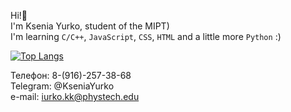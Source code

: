 Hi!👋  
I'm Ksenia Yurko, student of the MIPT)    
I'm learning `C/C++`, `JavaScript`, `CSS`, `HTML` and a little more `Python` :)

<!-- [![Anurag's GitHub stats](https://github-readme-stats.vercel.app/api?username=kseniayurko)](https://github.com/anuraghazra/github-readme-stats) -->
[![Top Langs](https://github-readme-stats.vercel.app/api/top-langs/?username=kseniayurko)](https://github.com/anuraghazra/github-readme-stats)

Телефон: 8-(916)-257-38-68  
Telegram: @KseniaYurko  
e-mail: iurko.kk@phystech.edu

